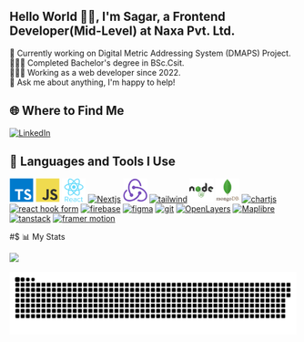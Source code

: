 ## Hello World 👋🏼, I'm Sagar, a Frontend Developer(Mid-Level) at Naxa Pvt. Ltd.

🛜 Currently working on Digital Metric Addressing System (DMAPS) Project.<br>👨🏼‍🎓 Completed Bachelor's degree in BSc.Csit.<br>👨🏼‍💻 Working as a web developer since 2022. <br> 💬 Ask me about anything, I'm happy to help!

## 🌐 Where to Find Me

[![LinkedIn](https://img.shields.io/badge/LinkedIn-%230077B5.svg?logo=linkedin&logoColor=white)](https://www.linkedin.com/in/sagar-chand/)

## 🚀 Languages and Tools I Use

<p><a target="_blank" href="https://raw.githubusercontent.com/devicons/devicon/master/icons/typescript/typescript-original.svg" style="display: inline-block;"><img src="https://raw.githubusercontent.com/devicons/devicon/master/icons/typescript/typescript-original.svg" alt="typescript" width="42" height="42" /></a>
<a target="_blank" href="https://raw.githubusercontent.com/devicons/devicon/master/icons/javascript/javascript-original.svg" style="display: inline-block;"><img src="https://raw.githubusercontent.com/devicons/devicon/master/icons/javascript/javascript-original.svg" alt="javascript" width="42" height="42" /></a>
<a target="_blank" href="https://raw.githubusercontent.com/devicons/devicon/master/icons/react/react-original-wordmark.svg" style="display: inline-block;"><img src="https://raw.githubusercontent.com/devicons/devicon/master/icons/react/react-original-wordmark.svg" alt="react" width="42" height="42" /></a>
<a target="_blank" href="https://images-cdn.openxcell.com/wp-content/uploads/2024/07/24154156/dango-inner-2.webp" style="display: inline-block;"><img src="https://images-cdn.openxcell.com/wp-content/uploads/2024/07/24154156/dango-inner-2.webp" alt="Nextjs" width="42" height="42" /></a>
<a target="_blank" href="https://raw.githubusercontent.com/devicons/devicon/master/icons/redux/redux-original.svg" style="display: inline-block;"><img src="https://raw.githubusercontent.com/devicons/devicon/master/icons/redux/redux-original.svg" alt="redux" width="42" height="42" /></a>
<a target="_blank" href="https://www.vectorlogo.zone/logos/tailwindcss/tailwindcss-icon.svg" style="display: inline-block;"><img src="https://www.vectorlogo.zone/logos/tailwindcss/tailwindcss-icon.svg" alt="tailwind" width="42" height="42" /></a>
<a target="_blank" href="https://raw.githubusercontent.com/devicons/devicon/master/icons/nodejs/nodejs-original-wordmark.svg" style="display: inline-block;"><img src="https://raw.githubusercontent.com/devicons/devicon/master/icons/nodejs/nodejs-original-wordmark.svg" alt="nodejs" width="42" height="42" /></a>
<a target="_blank" href="https://raw.githubusercontent.com/devicons/devicon/master/icons/mongodb/mongodb-original-wordmark.svg" style="display: inline-block;"><img src="https://raw.githubusercontent.com/devicons/devicon/master/icons/mongodb/mongodb-original-wordmark.svg" alt="mongodb" width="42" height="42" /></a>
<a target="_blank" href="https://www.chartjs.org/media/logo-title.svg" style="display: inline-block;"><img src="https://www.chartjs.org/media/logo-title.svg" alt="chartjs" width="42" height="42" /></a>
<a target="_blank" href="https://ia803201.us.archive.org/30/items/github.com-react-hook-form-react-hook-form_-_2020-09-16_11-14-19/cover.jpg" style="display: inline-block;"><img src="https://ia803201.us.archive.org/30/items/github.com-react-hook-form-react-hook-form_-_2020-09-16_11-14-19/cover.jpg" alt="react hook form" width="42" height="42" /></a>
<a target="_blank" href="https://www.vectorlogo.zone/logos/firebase/firebase-icon.svg" style="display: inline-block;"><img src="https://www.vectorlogo.zone/logos/firebase/firebase-icon.svg" alt="firebase" width="42" height="42" /></a>
<a target="_blank" href="https://www.vectorlogo.zone/logos/figma/figma-icon.svg" style="display: inline-block;"><img src="https://www.vectorlogo.zone/logos/figma/figma-icon.svg" alt="figma" width="42" height="42" /></a>
<a target="_blank" href="https://www.vectorlogo.zone/logos/git-scm/git-scm-icon.svg" style="display: inline-block;"><img src="https://www.vectorlogo.zone/logos/git-scm/git-scm-icon.svg" alt="git" width="42" height="42" /></a>
<a target="_blank" href="https://openlayers.org/theme/img/logo-dark.svg" style="display: inline-block;"><img src="https://openlayers.org/theme/img/logo-dark.svg" alt="OpenLayers" width="42" height="42" /></a>
<a target="_blank" href="https://maplibre.org/maplibre-gl-js/docs/assets/logo.svg" style="display: inline-block;"><img src="https://maplibre.org/maplibre-gl-js/docs/assets/logo.svg" alt="Maplibre" width="42" height="42" /></a>
<a target="_blank" href="https://tanstack.com/_build/assets/logo-color-100w-lPbOTx1K.png" style="display: inline-block;"><img src="https://tanstack.com/_build/assets/logo-color-100w-lPbOTx1K.png" alt="tanstack" width="42" height="42" /></a>
<a target="_blank" href="https://cdn.iconscout.com/icon/free/png-512/free-framer-logo-icon-download-in-svg-png-gif-file-formats--technology-social-media-vol-3-pack-logos-icons-2944880.png?f=webp&w=512" style="display: inline-block;"><img src="https://cdn.iconscout.com/icon/free/png-512/free-framer-logo-icon-download-in-svg-png-gif-file-formats--technology-social-media-vol-3-pack-logos-icons-2944880.png?f=webp&w=512" alt="framer motion" width="42" height="42" /></a>
</p>

#$ 📊 My Stats

![](https://github-readme-streak-stats.herokuapp.com/?user=developer123sagar&theme=shadow-purple&hide_border=false)

<picture>
  <source media="(prefers-color-scheme: dark)" srcset="https://raw.githubusercontent.com/developer123sagar/developer123sagar/output/github-snake-dark.svg" />
  <source media="(prefers-color-scheme: light)" srcset="https://raw.githubusercontent.com/developer123sagar/developer123sagar/output/github-snake.svg" />
  <img alt="github-snake" src="https://raw.githubusercontent.com/developer123sagar/developer123sagar/output/github-snake.svg" />
</picture>
